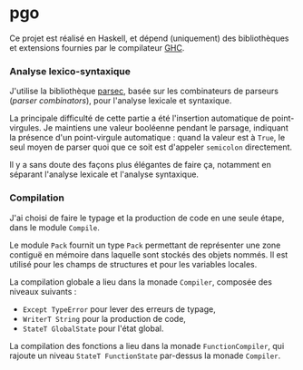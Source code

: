 # pgo

Ce projet est réalisé en Haskell, et dépend (uniquement) des bibliothèques et extensions fournies par le compilateur [GHC](https://www.haskell.org/ghc/).

### Analyse lexico-syntaxique

J'utilise la bibliothèque [parsec](https://hackage.haskell.org/package/parsec), basée sur les combinateurs de parseurs (*parser combinators*), pour l'analyse lexicale et syntaxique.

La principale difficulté de cette partie a été l'insertion automatique de point-virgules. Je maintiens une valeur booléenne pendant le parsage, indiquant la présence d'un point-virgule automatique : quand la valeur est à `True`, le seul moyen de parser quoi que ce soit est d'appeler `semicolon` directement.

Il y a sans doute des façons plus élégantes de faire ça, notamment en séparant l'analyse lexicale et l'analyse syntaxique.

### Compilation

J'ai choisi de faire le typage et la production de code en une seule étape, dans le module `Compile`.

Le module `Pack` fournit un type `Pack` permettant de représenter une zone contiguë en mémoire dans laquelle sont stockés des objets nommés. Il est utilisé pour les champs de structures et pour les variables locales.

La compilation globale a lieu dans la monade `Compiler`, composée des niveaux suivants :

- `Except TypeError` pour lever des erreurs de typage,
- `WriterT String` pour la production de code,
- `StateT GlobalState` pour l'état global.

La compilation des fonctions a lieu dans la monade `FunctionCompiler`, qui rajoute un niveau `StateT FunctionState` par-dessus la monade `Compiler`.
